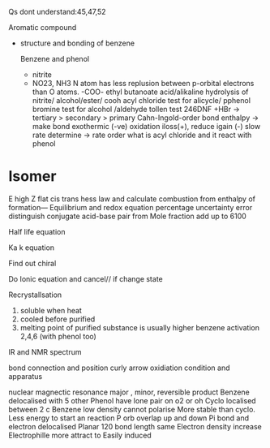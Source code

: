 Qs dont understand:45,47,52

Aromatic compound

-   structure and bonding of benzene
    
    Benzene and phenol
    
    -   nitrite
    -   NO23, NH3
N atom has less replusion between p-orbital electrons than O atoms.
-COO- ethyl butanoate
acid/alikaline hydrolysis of nitrite/ alcohol/ester/ cooh
acyl chloride
test for alicycle/ pphenol
bromine
test for alcohol /aldehyde
tollen test
246DNF
+HBr -> tertiary > secondary > primary
Cahn-Ingold-order
bond enthalpy → make bond exothermic (-ve)
oxidation iloss(+), reduce igain (-)
slow rate determine → rate order
what is acyl chloride and it react with phenol
# Isomer
E high Z flat
cis       trans
hess law and 
calculate combustion from enthalpy of formation—
Equilibrium and redox equation
percentage uncertainty error
distinguish conjugate acid-base pair from 
Mole fraction add up to 6100

Half life equation

Ka k equation

Find out chiral

Do Ionic equation and cancel// if change state


Recrystallsation
1. soluble when heat
2. cooled before purified
3. melting point of purified substance is usually higher
benzene activation 2,4,6 (with phenol too)

IR and NMR spectrum

bond connection and position curly arrow
oxidiation condition and apparatus

nuclear magnectic resonance 
major , minor, reversible product
Benzene delocalised with 5 other
Phenol have lone pair on o2 or oh
Cyclo localised between 2 c
Benzene low density cannot polarise
More stable than cyclo. Less energy to start an reaction
P orb overlap up and down
Pi bond and electron delocalised
Planar 120 bond length same
Electron density increase
Electrophille more attract to
Easily induced